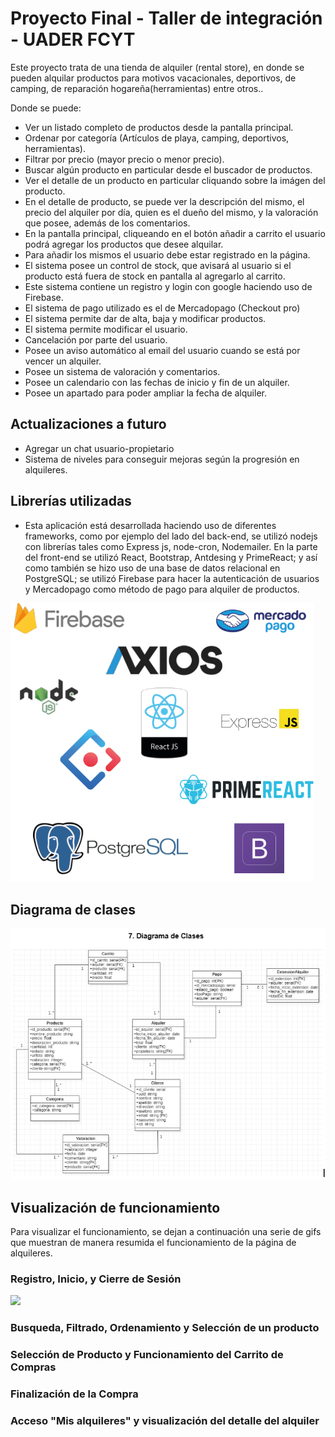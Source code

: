# Proyecto Final - Taller de integración - UADER FCYT 

Este proyecto trata de una tienda de alquiler (rental store), en donde se pueden alquilar productos para motivos vacacionales, deportivos, de camping, de reparación hogareña(herramientas) entre otros.. 

Donde se puede:
- Ver un listado completo de productos desde la pantalla principal.
- Ordenar por categoría (Artículos de playa, camping, deportivos, herramientas).
- Filtrar por precio (mayor precio o menor precio).
- Buscar algún producto en particular desde el buscador de productos.
- Ver el detalle de un producto en particular cliquando sobre la imágen del producto.
- En el detalle de producto, se puede ver la descripción del mismo, el precio del alquiler por día, quien es el dueño del mismo, y la valoración que posee, además de los comentarios.
- En la pantalla principal, cliqueando en el botón añadir a carrito el usuario podrá agregar los productos que desee alquilar.
- Para añadir los mismos el usuario debe estar registrado en la página.
- El sistema posee un control de stock, que avisará al usuario si el producto está fuera de stock en pantalla al agregarlo al carrito.
- Este sistema contiene un registro y login con google haciendo uso de Firebase.
- El sistema de pago utilizado es el de Mercadopago (Checkout pro)
- El sistema permite dar de alta, baja y modificar productos.
- El sistema permite modificar el usuario.
- Cancelación por parte del usuario.
- Posee un aviso automático al email del usuario cuando se está por vencer un alquiler.
- Posee un sistema de valoración y comentarios.
- Posee un calendario con las fechas de inicio y fin de un alquiler.
- Posee un apartado para poder ampliar la fecha de alquiler.

## Actualizaciones a futuro

- Agregar un chat usuario-propietario
- Sistema de niveles para conseguir mejoras según la progresión en alquileres.


## Librerías utilizadas

- Esta aplicación está desarrollada haciendo uso de diferentes frameworks, como por ejemplo del lado del back-end, se utilizó nodejs con librerías tales como Express js, node-cron, Nodemailer. En la parte del front-end se utilizó React, Bootstrap, Antdesing y PrimeReact; y así como también se hizo uso de una base de datos relacional en PostgreSQL; se utilizó Firebase para hacer la autenticación de usuarios y Mercadopago como método de pago para alquiler de productos.

![](front/public/librerias.PNG)

## Diagrama de clases

![](front/public/diagrama-de-clases.PNG)

## Visualización de funcionamiento

Para visualizar el funcionamiento, se dejan a continuación una serie de gifs que muestran de manera resumida el funcionamiento de la página de alquileres.

### Registro, Inicio, y Cierre de Sesión

![](front/public/Registro%2C%20Inicio%2C%20y%20Cierre%20de%20Sesi%C3%B3n.gif)

### Busqueda, Filtrado, Ordenamiento y Selección de un producto


### Selección de Producto y Funcionamiento del Carrito de Compras


### Finalización de la Compra


### Acceso "Mis alquileres" y visualización del detalle del alquiler
